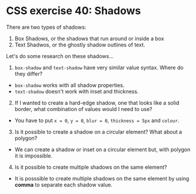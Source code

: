 # CSS exercise 40: Shadows

There are two types of shadows:

1. Box Shadows, or the shadows that run around or inside a box
1. Text Shadwos, or the ghostly shadow outlines of text.

Let's do some research on these shadows…

1. `box-shadow` and `text-shadow` have very similar value syntax. Where do they differ?

- `box-shadow` works with all shadow properties.
- `text-shadow` doesn't work with inset and thickness.

2. If I wanted to create a hard-edge shadow, one that looks like a solid border, what combination of values would I need to use?

- You have to put `x = 0`, `y = 0`, `blur = 0`, `thickness = 5px` and `colour`.

3. Is it possible to create a shadow on a circular element? What about a polygon?

- We can create a shadow  or inset on a circular element but, with polygon it is impossible.

4. Is it possible to create multiple shadows on the same element?

- It is posssible to create multiple shadows on the same element by using **comma** to separate each shadow value.
